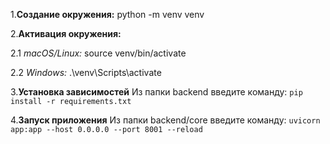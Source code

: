 1.**Создание окружения:**
python -m venv venv

2.**Активация окружения:**

2.1 *macOS/Linux:*
source venv/bin/activate

2.2 *Windows:*
.\venv\Scripts\activate

3.**Установка зависимостей**
Из папки backend введите команду:
```pip install -r requirements.txt```

4.**Запуск приложения**
Из папки backend/core введите команду:
```uvicorn app:app --host 0.0.0.0 --port 8001 --reload```
